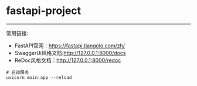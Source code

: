 # fastapi-project

-------------------

常用链接:
- FastAPI官网：https://fastapi.tiangolo.com/zh/
- SwaggerUi风格文档:http://127.0.0.1:8000/docs
- ReDoc风格文档：http://127.0.0.1:8000/redoc

```shell
# 启动服务
uvicorn main:app --reload
```